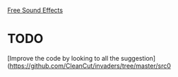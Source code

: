 
[Free Sound Effects](https://mixkit.co/free-sound-effects/nature)


# TODO 
[Improve the code by looking to all the suggestion](https://github.com/CleanCut/invaders/tree/master/src0
